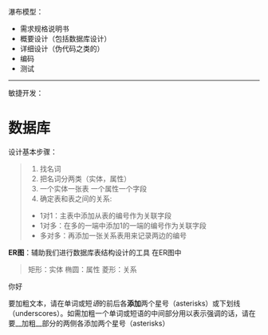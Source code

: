 瀑布模型：

- 需求规格说明书
- 概要设计（包括数据库设计）
- 详细设计（伪代码之类的）
- 编码
- 测试

----------------------

敏捷开发：

# 数据库

设计基本步骤：

>1. 找名词
>2. 把名词分两类（实体，属性）
>3. 一个实体一张表
>     一个属性一个字段
>4. 确定表和表之间的关系:
>   - 1对1：主表中添加从表的编号作为关联字段
>   - 1对多：在多的一端中添加1的一端的编号作为关联字段
>   - 多对多：再添加一张关系表用来记录两边的编号

**ER图**：辅助我们进行数据库表结构设计的工具
在ER图中

> 矩形：实体
> 椭圆：属性
> 菱形：关系





你好     

要加粗文本，请在单词或短*语*的前后各**添加**两个星号（asterisks）或下划线（underscores）。如需加粗一个单词或短语的中间部分用以表示强调的话，请在要__加粗__部分的两侧各添加两个星号（asterisks）